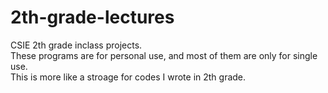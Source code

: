 # 2th-grade-lectures
CSIE 2th grade inclass projects.			
These programs are for personal use, and most of them are only for single use.		
This is more like a stroage for codes I wrote in 2th grade.
